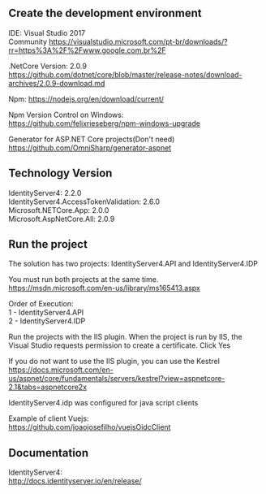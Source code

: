 ## Create the development environment

IDE: Visual Studio 2017  
Community https://visualstudio.microsoft.com/pt-br/downloads/?rr=https%3A%2F%2Fwww.google.com.br%2F

.NetCore Version: 2.0.9  
https://github.com/dotnet/core/blob/master/release-notes/download-archives/2.0.9-download.md

Npm:
https://nodejs.org/en/download/current/

Npm Version Control on Windows:  
https://github.com/felixrieseberg/npm-windows-upgrade

Generator for ASP.NET Core projects(Don't need)  
https://github.com/OmniSharp/generator-aspnet

## Technology Version
IdentityServer4: 2.2.0  
IdentityServer4.AccessTokenValidation: 2.6.0  
Microsoft.NETCore.App: 2.0.0  
Microsoft.AspNetCore.All: 2.0.9  

## Run the project
	
The solution has two projects: IdentityServer4.API and IdentityServer4.IDP

You must run both projects at the same time.  
https://msdn.microsoft.com/en-us/library/ms165413.aspx
 
Order of Execution:  
1 - IdentityServer4.API  
2 - IdentityServer4.IDP  
 
Run the projects with the IIS plugin. When the project is run by IIS, the Visual Studio requests permission to create a certificate. Click Yes
 
If you do not want to use the IIS plugin, you can use the Kestrel  
https://docs.microsoft.com/en-us/aspnet/core/fundamentals/servers/kestrel?view=aspnetcore-2.1&tabs=aspnetcore2x
 
IdentityServer4.idp was configured for java script clients
	
Example of client Vuejs:  
https://github.com/joaojosefilho/vuejsOidcClient
	
## Documentation
IdentityServer4:  
http://docs.identityserver.io/en/release/